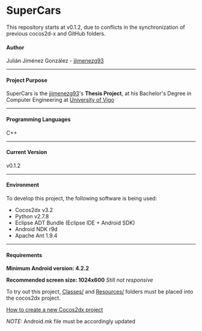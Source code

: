 # SuperCars

This repository starts at v0.1.2, due to conflicts in the synchronization of previous cocos2d-x and GitHub folders.
#### Author
Julián Jiménez González - [jjimenezg93]

___
#### Project Purpose
SuperCars is the [jjimenezg93]'s **Thesis Project**, at his Bachelor's Degree in Computer Engineering at [University of Vigo]

___
#### Programming Languages
C++

___
#### Current Version
v0.1.2

___
#### Environment
To develop this project, the following software is being used:
* Cocos2dx v3.2
* Python v2.7.8
* Eclipse ADT Bundle (Eclipse IDE + Android SDK)
* Android NDK r9d
* Apache Ant 1.9.4

___
#### Requirements

**Minimum Android version: 4.2.2**

**Recommended screen size: 1024x600** *Still not responsive*

To try out this project, [Classes/] and [Resources/] folders must be placed into the cocos2dx project.

[How to create a new Cocos2dx project]

*NOTE:* Android.mk file must be accordingly updated

[jjimenezg93]: https://github.com/jjimenezg93
[University of Vigo]: http://esei.uvigo.es/index.php?id=1&L=2
[Classes/]: https://github.com/jjimenezg93/SuperCars/tree/master/Classes
[Resources/]: https://github.com/jjimenezg93/SuperCars/tree/master/Resources
[How to create a new Cocos2dx project]: http://www.cocos2d-x.org/wiki/How_to_Start_A_New_Cocos2D-X_Game
